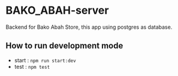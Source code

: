 # BAKO_ABAH-server

Backend for Bako Abah Store, this app using postgres as database.

## How to run development mode

- start : `npm run start:dev`
- test : `npm test`

